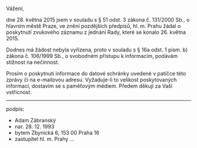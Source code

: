 ﻿---
prijemce: 
  role:     Povinný subjekt
  nazev:    Hlavní město Praha
  ulice:    Mariánské náměstí 2/2
  PSC:      11001
  mesto:    Praha 1
  DS:       48ia97h
styl:       pirati-klub
vase:
  znacka:   
  den:
nase:
  znacka:   ZK Pha 64/2015
  misto:    Praha
vec:        Stížnost na nečinnost
vyrizuje:   
  jmeno:    Adam Zábranský
  telefon:  +420 721 006 868
  ds:       xwfwgha
  mail:     adam.zabransky@praha.eu
---

Vážení,

dne 28. května 2015 jsem v souladu s § 51 odst. 3 zákona č. 131/2000 Sb., o hlavním městě Praze, ve znění pozdějších předpisů, hl. m. Prahu žádal o poskytnutí zvukového záznamu z jednání Rady, které se konalo 26. května 2015.

Dodnes má žádost nebyla vyřízena, proto v souladu s § 16a odst. 1 písm. b) zákona č. 106/1999 Sb., o svobodném přístupu k informacím, podávám stížnost na nečinnost.

Prosím o poskytnutí informace do datové schránky uvedené v patičce této zprávy či na e-mailovou adresu. Vyžaduje-li to velikost poskytovaných informací, dostavím se s paměťovým médiem. Předem děkuji za Vaši vstřícnost.

---
podpis: 
  - Adam Zábranský
  - nar. 28. 12. 1993
  - bytem Zbynická 6, 153 00 Praha 16
  - zastupitel hl. m. Prahy
...
